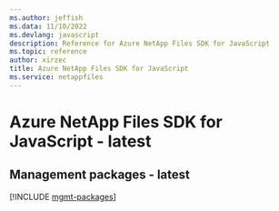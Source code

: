 ```yaml
---
ms.author: jeffish
ms.data: 11/10/2022
ms.devlang: javascript
description: Reference for Azure NetApp Files SDK for JavaScript
ms.topic: reference
author: xirzec
title: Azure NetApp Files SDK for JavaScript
ms.service: netappfiles
---
```

# Azure NetApp Files SDK for JavaScript - latest

## Management packages - latest
[!INCLUDE [mgmt-packages](netapp-files-mgmt-index.md)]